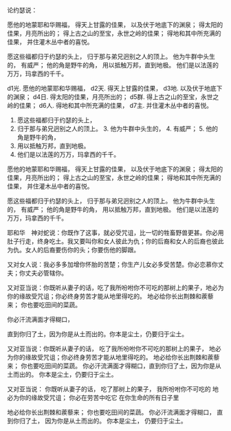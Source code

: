 论约瑟说：

愿他的地蒙耶和华赐福，
得天上甘露的佳果，
以及伏于地底下的渊泉；
得太阳的佳果，月亮所出的；
得上古之山的至宝，永世之岭的佳果；
得地和其中所充满的佳果，
并住灌木丛中者的喜悦。

愿这些福都归于约瑟的头上，
归于那与弟兄迥别之人的顶上。
他为牛群中头生的，
有威严；
他的角是野牛的角，
用以抵触万邦，直到地极。
他们是以法莲的万万，玛拿西的千千。


d1光. 愿他的地蒙耶和华赐福，
  d2天. 得天上甘露的佳果，
    d3地. 以及伏于地底下的渊泉；
      d4日. 得太阳的佳果，月亮所出的；
    d5群. 得上古之山的至宝，永世之岭的佳果；
  d6人. 得地和其中所充满的佳果，
d7主. 并住灌木丛中者的喜悦。

1. 愿这些福都归于约瑟的头上，
  2. 归于那与弟兄迥别之人的顶上。
    3. 他为牛群中头生的，
      4. 有威严；
    5. 他的角是野牛的角，
  6. 用以抵触万邦，直到地极。
7. 他们是以法莲的万万，玛拿西的千千。

愿他的地蒙耶和华赐福，
  得天上甘露的佳果，
    以及伏于地底下的渊泉；
      得太阳的佳果，月亮所出的；
    得上古之山的至宝，永世之岭的佳果；
  得地和其中所充满的佳果，
并住灌木丛中者的喜悦。

愿这些福都归于约瑟的头上，
  归于那与弟兄迥别之人的顶上。
    他为牛群中头生的，
      有威严；
    他的角是野牛的角，
  用以抵触万邦，直到地极。
他们是以法莲的万万，玛拿西的千千。


耶和华　神对蛇说：你既作了这事，就必受咒诅，比一切的牲畜野兽更甚。你必用肚子行走，终身吃土。我又要叫你和女人彼此为仇；你的后裔和女人的后裔也彼此为仇。女人的后裔要伤你的头；你要伤他的脚跟。

又对女人说：我必多多加增你怀胎的苦楚；你生产儿女必多受苦楚。你必恋慕你丈夫；你丈夫必管辖你。

又对亚当说：你既听从妻子的话，吃了我所吩咐你不可吃的那树上的果子，地必为你的缘故受咒诅；你必终身劳苦才能从地里得吃的。
地必给你长出荆棘和蒺藜来；
你也要吃田间的菜蔬。

你必汗流满面才得糊口，

直到你归了土，因为你是从土而出的。你本是尘土，仍要归于尘土。


又对亚当说：你既听从妻子的话，
吃了我所吩咐你不可吃的那树上的果子，
地必为你的缘故受咒诅；你必终身劳苦才能从地里得吃的。
地必给你长出荆棘和蒺藜来；
你也要吃田间的菜蔬。
你必汗流满面才得糊口，直到你归了土，因为你是从土而出的。
你本是尘土，仍要归于尘土。


又对亚当说：
你既听从妻子的话，
吃了那树上的果子，
我所吩咐你不可吃的
地必为你的缘故受咒诅；
你必在劳苦中吃它
在你生命的所有日子里


地必给你长出荆棘和蒺藜来；
你也要吃田间的菜蔬。
你必汗流满面才得糊口，
直到你归了土，
因为你是从土而出的。
你本是尘土，
仍要归于尘土。
